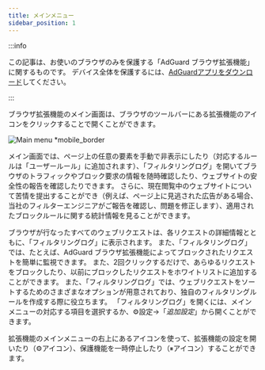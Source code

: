 ```yaml
---
title: メインメニュー
sidebar_position: 1
---
```


:::info

この記事は、お使いのブラウザのみを保護する「AdGuard ブラウザ拡張機能」に関するものです。 デバイス全体を保護するには、[AdGuardアプリをダウンロード](https://agrd.io/download-kb-adblock)してください。

:::

ブラウザ拡張機能のメイン画面は、ブラウザのツールバーにある拡張機能のアイコンをクリックすることで開くことができます。

![Main menu \*mobile\_border](https://cdn.adtidy.org/content/Kb/ad_blocker/browser_extension/ad_blocker_browser_extension_main.png)

メイン画面では、ページ上の任意の要素を手動で非表示にしたり（対応するルールは「ユーザールール」に追加されます）、「フィルタリングログ」を開いてブラウザのトラフィックやブロック要求の情報を随時確認したり、ウェブサイトの安全性の報告を確認したりできます。 さらに、現在閲覧中のウェブサイトについて苦情を提出することができ（例えば、ページ上に見逃された広告がある場合、当社のフィルターエンジニアがご報告を確認し、問題を修正します）、適用されたブロックルールに関する統計情報を見ることができます。

ブラウザが行なったすべてのウェブリクエストは、各リクエストの詳細情報とともに、「フィルタリングログ」に表示されます。 また、「フィルタリングログ」では、たとえば、AdGuard ブラウザ拡張機能によってブロックされたリクエストを簡単に監視できます。 また、2回クリックするだけで、あらゆるリクエストをブロックしたり、以前にブロックしたリクエストをホワイトリストに追加することができます。 また、「フィルタリングログ」では、ウェブリクエストをソートするためのさまざまなオプションが用意されており、独自のフィルタリングルールを作成する際に役立ちます。 「フィルタリングログ」を開くには、メインメニューの対応する項目を選択するか、⚙設定→「_追加設定_」から開くことができます。

拡張機能のメインメニューの右上にあるアイコンを使って、拡張機能の設定を開いたり（⚙アイコン）、保護機能を一時停止したり（⏸アイコン）することができます。
